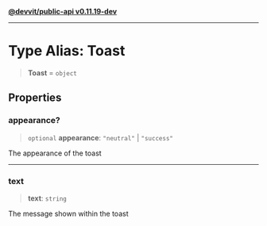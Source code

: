 [**@devvit/public-api v0.11.19-dev**](../README.md)

---

# Type Alias: Toast

> **Toast** = `object`

## Properties

<a id="appearance"></a>

### appearance?

> `optional` **appearance**: `"neutral"` \| `"success"`

The appearance of the toast

---

<a id="text"></a>

### text

> **text**: `string`

The message shown within the toast
